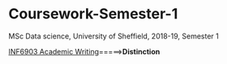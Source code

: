 # Coursework-Semester-1
MSc Data science, University of Sheffield, 2018-19, Semester 1

[INF6903 Academic Writing](Coursework-Semester-1/Coursework-Final-Version/Academic_Writing.pdf)=====>**Distinction**
